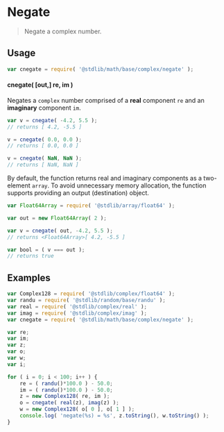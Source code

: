 <!--

@license Apache-2.0

Copyright (c) 2018 The Stdlib Authors.

Licensed under the Apache License, Version 2.0 (the "License");
you may not use this file except in compliance with the License.
You may obtain a copy of the License at

   http://www.apache.org/licenses/LICENSE-2.0

Unless required by applicable law or agreed to in writing, software
distributed under the License is distributed on an "AS IS" BASIS,
WITHOUT WARRANTIES OR CONDITIONS OF ANY KIND, either express or implied.
See the License for the specific language governing permissions and
limitations under the License.

-->

# Negate

> Negate a complex number.

<!-- Section to include introductory text. Make sure to keep an empty line after the intro `section` element and another before the `/section` close. -->

<section class="intro">

</section>

<!-- /.intro -->

<!-- Package usage documentation. -->

<section class="usage">

## Usage

```javascript
var cnegate = require( '@stdlib/math/base/complex/negate' );
```

#### cnegate( \[out,] re, im )

Negates a `complex` number comprised of a **real** component `re` and an **imaginary** component `im`.

```javascript
var v = cnegate( -4.2, 5.5 );
// returns [ 4.2, -5.5 ]

v = cnegate( 0.0, 0.0 );
// returns [ 0.0, 0.0 ]

v = cnegate( NaN, NaN );
// returns [ NaN, NaN ]
```

By default, the function returns real and imaginary components as a two-element `array`. To avoid unnecessary memory allocation, the function supports providing an output (destination) object.

```javascript
var Float64Array = require( '@stdlib/array/float64' );

var out = new Float64Array( 2 );

var v = cnegate( out, -4.2, 5.5 );
// returns <Float64Array>[ 4.2, -5.5 ]

var bool = ( v === out );
// returns true
```

</section>

<!-- /.usage -->

<!-- Package usage notes. Make sure to keep an empty line after the `section` element and another before the `/section` close. -->

<section class="notes">

</section>

<!-- /.notes -->

<!-- Package usage examples. -->

<section class="examples">

## Examples

<!-- eslint no-undef: "error" -->

```javascript
var Complex128 = require( '@stdlib/complex/float64' );
var randu = require( '@stdlib/random/base/randu' );
var real = require( '@stdlib/complex/real' );
var imag = require( '@stdlib/complex/imag' );
var cnegate = require( '@stdlib/math/base/complex/negate' );

var re;
var im;
var z;
var o;
var w;
var i;

for ( i = 0; i < 100; i++ ) {
    re = ( randu()*100.0 ) - 50.0;
    im = ( randu()*100.0 ) - 50.0;
    z = new Complex128( re, im );
    o = cnegate( real(z), imag(z) );
    w = new Complex128( o[ 0 ], o[ 1 ] );
    console.log( 'negate(%s) = %s', z.toString(), w.toString() );
}
```

</section>

<!-- /.examples -->

<!-- Section to include cited references. If references are included, add a horizontal rule *before* the section. Make sure to keep an empty line after the `section` element and another before the `/section` close. -->

<section class="references">

</section>

<!-- /.references -->

<!-- Section for all links. Make sure to keep an empty line after the `section` element and another before the `/section` close. -->

<section class="links">

</section>

<!-- /.links -->
